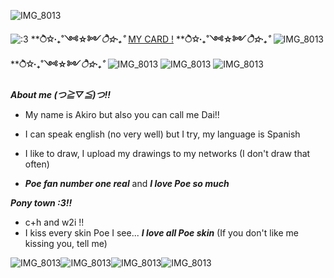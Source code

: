 ![IMG_8013](https://cdn.discordapp.com/attachments/1101482976258314351/1389255228997767361/20220917_165902.jpg?ex=68975ec1&is=68960d41&hm=b3606bf2548a6a8b8b3c69d433fc85d2f36e09277e1776bcaeb11318a23aac21&) 

![:3](https://komarev.com/ghpvc/?username=dailvspoe)                                                             ****ੈ✩‧₊˚༺☆༻*ੈ✩‧₊˚***        [MY CARD !](https://poefannumber1.carrd.co/) ****ੈ✩‧₊˚༺☆༻*ੈ✩‧₊˚*** ![IMG_8013](https://64.media.tumblr.com/60848f1d4e2ac2fae67e610589aa1f4a/d3d80378d1eb2f37-2c/s250x400/589c7fc96f1f34b82de95eed6f5ac5924f9e92ff.gifv)  ****ੈ✩‧₊˚༺☆༻*ੈ✩‧₊˚*** ![IMG_8013](https://cdn.discordapp.com/emojis/1113873394463690852.webp?size=22&quality=lossless) ![IMG_8013](https://cdn.discordapp.com/emojis/1113882855832027237.webp?size=22&quality=lossless) ![IMG_8013](https://cdn.discordapp.com/emojis/1113867881311109210.webp?size=22&quality=lossless)

***About me (つ≧▽≦)つ!!***

* My name is Akiro but also you can call me Dai!! 

* I can speak english (no very well) but I try, my language is Spanish

* I like to draw, I upload my drawings to my networks (I don't draw that often)  

*  ***Poe fan number one real*** and ***I love Poe so much***

***Pony town :3!!***
* c+h and w2i !!
* I kiss every skin Poe I see... ***I love all Poe skin*** (If you don't like me kissing you, tell me)

 ![IMG_8013](https://64.media.tumblr.com/262c04ad771b0dc21936c6e1814d54e2/dcab5c39533ed973-d2/s250x400/31d49a4f3b0ff559007f22b8605b07950fb24850.gifv)![IMG_8013](https://64.media.tumblr.com/c0a0530fcb8016a57b4fc34a32e7b15f/66dbb87d0390004d-80/s250x400/e449e00e6aba7057fb94f531cd06fedb74dd59ed.gifv)![IMG_8013](https://64.media.tumblr.com/fc6d9c8075adecf726ff442a8687a524/5236571abd779e3a-f5/s250x400/38fa6e691f39fb840ba8917ed0efa594642fcbf3.gifv)![IMG_8013](https://64.media.tumblr.com/953f5c10c3efba3a6a7c44e3b7ae687e/d3d80378d1eb2f37-cb/s250x400/54ca650399467b62d8a888fbd8d9cae6e290a3a5.gifv)




